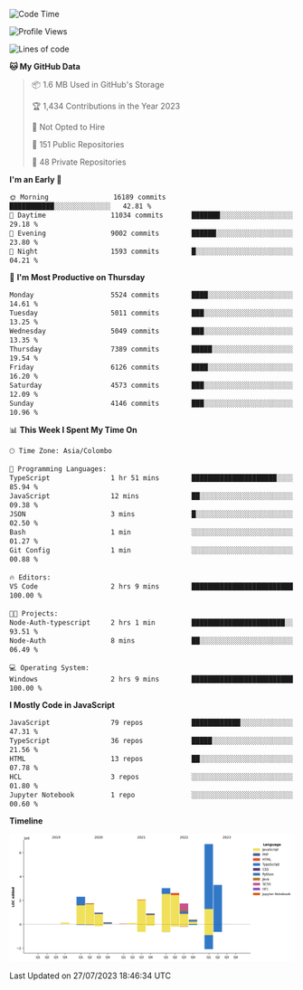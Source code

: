 
<!--START_SECTION:waka-->
![Code Time](http://img.shields.io/badge/Code%20Time-1%2C165%20hrs%2056%20mins-blue)

![Profile Views](http://img.shields.io/badge/Profile%20Views-0-blue)

![Lines of code](https://img.shields.io/badge/From%20Hello%20World%20I%27ve%20Written-26.1%20million%20lines%20of%20code-blue)

**🐱 My GitHub Data** 

> 📦 1.6 MB Used in GitHub's Storage 
 > 
> 🏆 1,434 Contributions in the Year 2023
 > 
> 🚫 Not Opted to Hire
 > 
> 📜 151 Public Repositories 
 > 
> 🔑 48 Private Repositories 
 > 
**I'm an Early 🐤** 

```text
🌞 Morning                16189 commits       ███████████░░░░░░░░░░░░░░   42.81 % 
🌆 Daytime                11034 commits       ███████░░░░░░░░░░░░░░░░░░   29.18 % 
🌃 Evening                9002 commits        ██████░░░░░░░░░░░░░░░░░░░   23.80 % 
🌙 Night                  1593 commits        █░░░░░░░░░░░░░░░░░░░░░░░░   04.21 % 
```
📅 **I'm Most Productive on Thursday** 

```text
Monday                   5524 commits        ████░░░░░░░░░░░░░░░░░░░░░   14.61 % 
Tuesday                  5011 commits        ███░░░░░░░░░░░░░░░░░░░░░░   13.25 % 
Wednesday                5049 commits        ███░░░░░░░░░░░░░░░░░░░░░░   13.35 % 
Thursday                 7389 commits        █████░░░░░░░░░░░░░░░░░░░░   19.54 % 
Friday                   6126 commits        ████░░░░░░░░░░░░░░░░░░░░░   16.20 % 
Saturday                 4573 commits        ███░░░░░░░░░░░░░░░░░░░░░░   12.09 % 
Sunday                   4146 commits        ███░░░░░░░░░░░░░░░░░░░░░░   10.96 % 
```


📊 **This Week I Spent My Time On** 

```text
🕑︎ Time Zone: Asia/Colombo

💬 Programming Languages: 
TypeScript               1 hr 51 mins        █████████████████████░░░░   85.94 % 
JavaScript               12 mins             ██░░░░░░░░░░░░░░░░░░░░░░░   09.38 % 
JSON                     3 mins              █░░░░░░░░░░░░░░░░░░░░░░░░   02.50 % 
Bash                     1 min               ░░░░░░░░░░░░░░░░░░░░░░░░░   01.27 % 
Git Config               1 min               ░░░░░░░░░░░░░░░░░░░░░░░░░   00.88 % 

🔥 Editors: 
VS Code                  2 hrs 9 mins        █████████████████████████   100.00 % 

🐱‍💻 Projects: 
Node-Auth-typescript     2 hrs 1 min         ███████████████████████░░   93.51 % 
Node-Auth                8 mins              ██░░░░░░░░░░░░░░░░░░░░░░░   06.49 % 

💻 Operating System: 
Windows                  2 hrs 9 mins        █████████████████████████   100.00 % 
```

**I Mostly Code in JavaScript** 

```text
JavaScript               79 repos            ████████████░░░░░░░░░░░░░   47.31 % 
TypeScript               36 repos            █████░░░░░░░░░░░░░░░░░░░░   21.56 % 
HTML                     13 repos            ██░░░░░░░░░░░░░░░░░░░░░░░   07.78 % 
HCL                      3 repos             ░░░░░░░░░░░░░░░░░░░░░░░░░   01.80 % 
Jupyter Notebook         1 repo              ░░░░░░░░░░░░░░░░░░░░░░░░░   00.60 % 
```



**Timeline**

![Lines of Code chart](https://raw.githubusercontent.com/ccweerasinghe1994/ccweerasinghe1994/master/assets/bar_graph.png)


 Last Updated on 27/07/2023 18:46:34 UTC
<!--END_SECTION:waka-->
